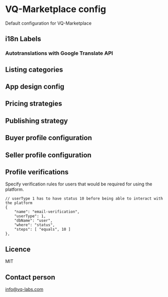 # VQ-Marketplace config
Default configuration for VQ-Marketplace

## i18n Labels
### Autotranslations with Google Translate API

## Listing categories
## App design config
## Pricing strategies
## Publishing strategy
## Buyer profile configuration
## Seller profile configuration
## Profile verifications
Specify verification rules for users that would be required for using the platform.

```
// userType 1 has to have status 10 before being able to interact with the platform
{
    "name": "email-verification",
    "userType": 1,
    "dbName": "user",
    "where": "status",
    "steps": [ "equals", 10 ]
},
```


## Licence
MIT

## Contact person
info@vq-labs.com